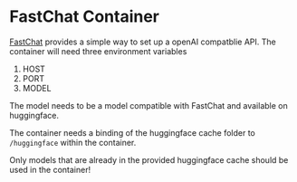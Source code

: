 # FastChat Container

[FastChat](https://github.com/lm-sys/FastChat/tree/main) provides a simple way to set up a openAI compatblie API.
The container will need three environment variables

1. HOST
2. PORT
3. MODEL

The model needs to be a model compatible with FastChat and available on huggingface.

The container needs a binding of the huggingface cache folder to `/huggingface` within the container.

Only models that are already in the provided huggingface cache should be used in the container!
